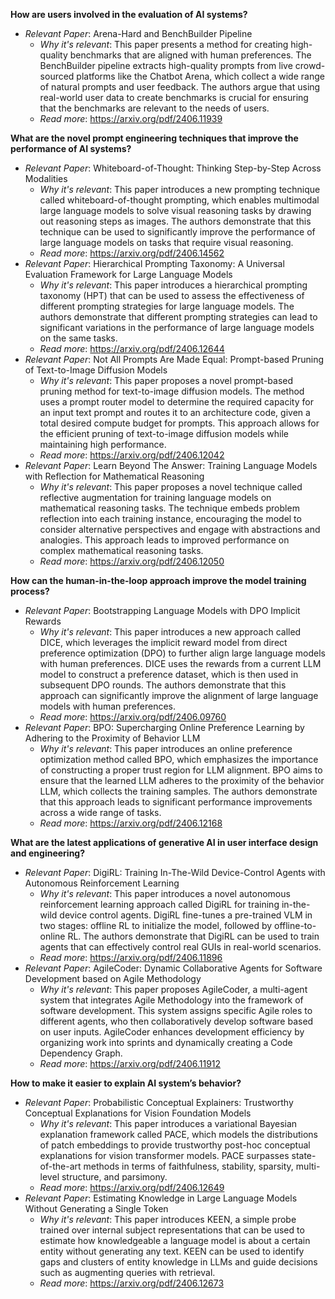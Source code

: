 **How are users involved in the evaluation of AI systems?**

- *Relevant Paper*: Arena-Hard and BenchBuilder Pipeline
    - *Why it's relevant*: This paper presents a method for creating high-quality benchmarks that are aligned with human preferences. The BenchBuilder pipeline extracts high-quality prompts from live crowd-sourced platforms like the Chatbot Arena, which collect a wide range of natural prompts and user feedback. The authors argue that using real-world user data to create benchmarks is crucial for ensuring that the benchmarks are relevant to the needs of users.
    - *Read more*: https://arxiv.org/pdf/2406.11939

**What are the novel prompt engineering techniques that improve the performance of AI systems?**

- *Relevant Paper*: Whiteboard-of-Thought: Thinking Step-by-Step Across Modalities
    - *Why it's relevant*: This paper introduces a new prompting technique called whiteboard-of-thought prompting, which enables multimodal large language models to solve visual reasoning tasks by drawing out reasoning steps as images. The authors demonstrate that this technique can be used to significantly improve the performance of large language models on tasks that require visual reasoning.
    - *Read more*: https://arxiv.org/pdf/2406.14562
- *Relevant Paper*: Hierarchical Prompting Taxonomy: A Universal Evaluation Framework for Large Language Models
    - *Why it's relevant*: This paper introduces a hierarchical prompting taxonomy (HPT) that can be used to assess the effectiveness of different prompting strategies for large language models. The authors demonstrate that different prompting strategies can lead to significant variations in the performance of large language models on the same tasks.
    - *Read more*: https://arxiv.org/pdf/2406.12644
- *Relevant Paper*: Not All Prompts Are Made Equal: Prompt-based Pruning of Text-to-Image Diffusion Models
    - *Why it's relevant*: This paper proposes a novel prompt-based pruning method for text-to-image diffusion models. The method uses a prompt router model to determine the required capacity for an input text prompt and routes it to an architecture code, given a total desired compute budget for prompts. This approach allows for the efficient pruning of text-to-image diffusion models while maintaining high performance.
    - *Read more*: https://arxiv.org/pdf/2406.12042
- *Relevant Paper*: Learn Beyond The Answer: Training Language Models with Reflection for Mathematical Reasoning
    - *Why it's relevant*: This paper proposes a novel technique called reflective augmentation for training language models on mathematical reasoning tasks. The technique embeds problem reflection into each training instance, encouraging the model to consider alternative perspectives and engage with abstractions and analogies. This approach leads to improved performance on complex mathematical reasoning tasks.
    - *Read more*: https://arxiv.org/pdf/2406.12050

**How can the human-in-the-loop approach improve the model training process?**

- *Relevant Paper*: Bootstrapping Language Models with DPO Implicit Rewards
    - *Why it's relevant*: This paper introduces a new approach called DICE, which leverages the implicit reward model from direct preference optimization (DPO) to further align large language models with human preferences. DICE uses the rewards from a current LLM model to construct a preference dataset, which is then used in subsequent DPO rounds. The authors demonstrate that this approach can significantly improve the alignment of large language models with human preferences.
    - *Read more*: https://arxiv.org/pdf/2406.09760
- *Relevant Paper*: BPO: Supercharging Online Preference Learning by Adhering to the Proximity of Behavior LLM
    - *Why it's relevant*: This paper introduces an online preference optimization method called BPO, which emphasizes the importance of constructing a proper trust region for LLM alignment. BPO aims to ensure that the learned LLM adheres to the proximity of the behavior LLM, which collects the training samples. The authors demonstrate that this approach leads to significant performance improvements across a wide range of tasks.
    - *Read more*: https://arxiv.org/pdf/2406.12168

**What are the latest applications of generative AI in user interface design and engineering?**

- *Relevant Paper*: DigiRL: Training In-The-Wild Device-Control Agents with Autonomous Reinforcement Learning
    - *Why it's relevant*: This paper introduces a novel autonomous reinforcement learning approach called DigiRL for training in-the-wild device control agents. DigiRL fine-tunes a pre-trained VLM in two stages: offline RL to initialize the model, followed by offline-to-online RL. The authors demonstrate that DigiRL can be used to train agents that can effectively control real GUIs in real-world scenarios.
    - *Read more*: https://arxiv.org/pdf/2406.11896
- *Relevant Paper*: AgileCoder: Dynamic Collaborative Agents for Software Development based on Agile Methodology
    - *Why it's relevant*: This paper proposes AgileCoder, a multi-agent system that integrates Agile Methodology into the framework of software development. This system assigns specific Agile roles to different agents, who then collaboratively develop software based on user inputs. AgileCoder enhances development efficiency by organizing work into sprints and dynamically creating a Code Dependency Graph.
    - *Read more*: https://arxiv.org/pdf/2406.11912

**How to make it easier to explain AI system’s behavior?**

- *Relevant Paper*: Probabilistic Conceptual Explainers: Trustworthy Conceptual Explanations for Vision Foundation Models
    - *Why it's relevant*: This paper introduces a variational Bayesian explanation framework called PACE, which models the distributions of patch embeddings to provide trustworthy post-hoc conceptual explanations for vision transformer models. PACE surpasses state-of-the-art methods in terms of faithfulness, stability, sparsity, multi-level structure, and parsimony.
    - *Read more*: https://arxiv.org/pdf/2406.12649
- *Relevant Paper*: Estimating Knowledge in Large Language Models Without Generating a Single Token
    - *Why it's relevant*: This paper introduces KEEN, a simple probe trained over internal subject representations that can be used to estimate how knowledgeable a language model is about a certain entity without generating any text. KEEN can be used to identify gaps and clusters of entity knowledge in LLMs and guide decisions such as augmenting queries with retrieval.
    - *Read more*: https://arxiv.org/pdf/2406.12673 
